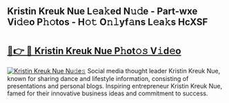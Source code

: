 ## Kristin Kreuk Nue L𝚎a𝚔ed N𝚞𝚍e - Part-wxe Vi𝚍𝚎o P𝚑𝚘tos - H𝚘𝚝 O𝚗𝚕yf𝚊ns L𝚎a𝚔s HcXSF

# <h2><a href="http://kfaclc.oniu.top/?m=Kristin+Kreuk+Nue">🔗👉 🔴 Kristin Kreuk Nue P𝚑ot𝚘𝚜 V𝚒d𝚎o</a></h2>

[![Kristin Kreuk Nue Nu𝚍e𝚜](https://i.imgur.com/0qMVB7G.gif)](http://kfaclc.oniu.top/?m=Kristin+Kreuk+Nue)
Social media thought leader Kristin Kreuk Nue, known for sharing dance and lifestyle information, consisting of presentations and personal blogs. Inspiring entrepreneur Kristin Kreuk Nue, famed for their innovative business ideas and commitment to success.  
